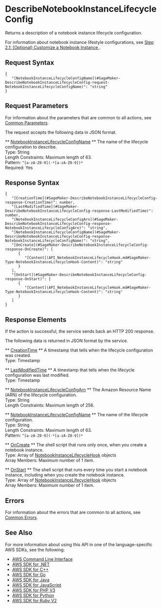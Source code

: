 # DescribeNotebookInstanceLifecycleConfig<a name="API_DescribeNotebookInstanceLifecycleConfig"></a>

Returns a description of a notebook instance lifecycle configuration\.

For information about notebook instance lifestyle configurations, see [Step 2\.1: \(Optional\) Customize a Notebook Instance ](notebook-lifecycle-config.md)\.

## Request Syntax<a name="API_DescribeNotebookInstanceLifecycleConfig_RequestSyntax"></a>

```
{
   "[NotebookInstanceLifecycleConfigName](#SageMaker-DescribeNotebookInstanceLifecycleConfig-request-NotebookInstanceLifecycleConfigName)": "string"
}
```

## Request Parameters<a name="API_DescribeNotebookInstanceLifecycleConfig_RequestParameters"></a>

For information about the parameters that are common to all actions, see [Common Parameters](CommonParameters.md)\.

The request accepts the following data in JSON format\.

 ** [NotebookInstanceLifecycleConfigName](#API_DescribeNotebookInstanceLifecycleConfig_RequestSyntax) **   <a name="SageMaker-DescribeNotebookInstanceLifecycleConfig-request-NotebookInstanceLifecycleConfigName"></a>
The name of the lifecycle configuration to describe\.  
Type: String  
Length Constraints: Maximum length of 63\.  
Pattern: `^[a-zA-Z0-9](-*[a-zA-Z0-9])*`   
Required: Yes

## Response Syntax<a name="API_DescribeNotebookInstanceLifecycleConfig_ResponseSyntax"></a>

```
{
   "[CreationTime](#SageMaker-DescribeNotebookInstanceLifecycleConfig-response-CreationTime)": number,
   "[LastModifiedTime](#SageMaker-DescribeNotebookInstanceLifecycleConfig-response-LastModifiedTime)": number,
   "[NotebookInstanceLifecycleConfigArn](#SageMaker-DescribeNotebookInstanceLifecycleConfig-response-NotebookInstanceLifecycleConfigArn)": "string",
   "[NotebookInstanceLifecycleConfigName](#SageMaker-DescribeNotebookInstanceLifecycleConfig-response-NotebookInstanceLifecycleConfigName)": "string",
   "[OnCreate](#SageMaker-DescribeNotebookInstanceLifecycleConfig-response-OnCreate)": [ 
      { 
         "[Content](API_NotebookInstanceLifecycleHook.md#SageMaker-Type-NotebookInstanceLifecycleHook-Content)": "string"
      }
   ],
   "[OnStart](#SageMaker-DescribeNotebookInstanceLifecycleConfig-response-OnStart)": [ 
      { 
         "[Content](API_NotebookInstanceLifecycleHook.md#SageMaker-Type-NotebookInstanceLifecycleHook-Content)": "string"
      }
   ]
}
```

## Response Elements<a name="API_DescribeNotebookInstanceLifecycleConfig_ResponseElements"></a>

If the action is successful, the service sends back an HTTP 200 response\.

The following data is returned in JSON format by the service\.

 ** [CreationTime](#API_DescribeNotebookInstanceLifecycleConfig_ResponseSyntax) **   <a name="SageMaker-DescribeNotebookInstanceLifecycleConfig-response-CreationTime"></a>
A timestamp that tells when the lifecycle configuration was created\.  
Type: Timestamp

 ** [LastModifiedTime](#API_DescribeNotebookInstanceLifecycleConfig_ResponseSyntax) **   <a name="SageMaker-DescribeNotebookInstanceLifecycleConfig-response-LastModifiedTime"></a>
A timestamp that tells when the lifecycle configuration was last modified\.  
Type: Timestamp

 ** [NotebookInstanceLifecycleConfigArn](#API_DescribeNotebookInstanceLifecycleConfig_ResponseSyntax) **   <a name="SageMaker-DescribeNotebookInstanceLifecycleConfig-response-NotebookInstanceLifecycleConfigArn"></a>
The Amazon Resource Name \(ARN\) of the lifecycle configuration\.  
Type: String  
Length Constraints: Maximum length of 256\.

 ** [NotebookInstanceLifecycleConfigName](#API_DescribeNotebookInstanceLifecycleConfig_ResponseSyntax) **   <a name="SageMaker-DescribeNotebookInstanceLifecycleConfig-response-NotebookInstanceLifecycleConfigName"></a>
The name of the lifecycle configuration\.  
Type: String  
Length Constraints: Maximum length of 63\.  
Pattern: `^[a-zA-Z0-9](-*[a-zA-Z0-9])*` 

 ** [OnCreate](#API_DescribeNotebookInstanceLifecycleConfig_ResponseSyntax) **   <a name="SageMaker-DescribeNotebookInstanceLifecycleConfig-response-OnCreate"></a>
The shell script that runs only once, when you create a notebook instance\.  
Type: Array of [NotebookInstanceLifecycleHook](API_NotebookInstanceLifecycleHook.md) objects  
Array Members: Maximum number of 1 item\.

 ** [OnStart](#API_DescribeNotebookInstanceLifecycleConfig_ResponseSyntax) **   <a name="SageMaker-DescribeNotebookInstanceLifecycleConfig-response-OnStart"></a>
The shell script that runs every time you start a notebook instance, including when you create the notebook instance\.  
Type: Array of [NotebookInstanceLifecycleHook](API_NotebookInstanceLifecycleHook.md) objects  
Array Members: Maximum number of 1 item\.

## Errors<a name="API_DescribeNotebookInstanceLifecycleConfig_Errors"></a>

For information about the errors that are common to all actions, see [Common Errors](CommonErrors.md)\.

## See Also<a name="API_DescribeNotebookInstanceLifecycleConfig_SeeAlso"></a>

For more information about using this API in one of the language\-specific AWS SDKs, see the following:
+  [AWS Command Line Interface](https://docs.aws.amazon.com/goto/aws-cli/sagemaker-2017-07-24/DescribeNotebookInstanceLifecycleConfig) 
+  [AWS SDK for \.NET](https://docs.aws.amazon.com/goto/DotNetSDKV3/sagemaker-2017-07-24/DescribeNotebookInstanceLifecycleConfig) 
+  [AWS SDK for C\+\+](https://docs.aws.amazon.com/goto/SdkForCpp/sagemaker-2017-07-24/DescribeNotebookInstanceLifecycleConfig) 
+  [AWS SDK for Go](https://docs.aws.amazon.com/goto/SdkForGoV1/sagemaker-2017-07-24/DescribeNotebookInstanceLifecycleConfig) 
+  [AWS SDK for Java](https://docs.aws.amazon.com/goto/SdkForJava/sagemaker-2017-07-24/DescribeNotebookInstanceLifecycleConfig) 
+  [AWS SDK for JavaScript](https://docs.aws.amazon.com/goto/AWSJavaScriptSDK/sagemaker-2017-07-24/DescribeNotebookInstanceLifecycleConfig) 
+  [AWS SDK for PHP V3](https://docs.aws.amazon.com/goto/SdkForPHPV3/sagemaker-2017-07-24/DescribeNotebookInstanceLifecycleConfig) 
+  [AWS SDK for Python](https://docs.aws.amazon.com/goto/boto3/sagemaker-2017-07-24/DescribeNotebookInstanceLifecycleConfig) 
+  [AWS SDK for Ruby V2](https://docs.aws.amazon.com/goto/SdkForRubyV2/sagemaker-2017-07-24/DescribeNotebookInstanceLifecycleConfig) 